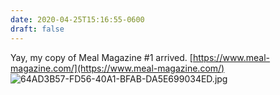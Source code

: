 ```yaml
---
date: 2020-04-25T15:16:55-0600
draft: false
---
```




Yay, my copy of Meal Magazine #1 arrived. [https://www.meal-magazine.com/](https://www.meal-magazine.com/) ![64AD3B57-FD56-40A1-BFAB-DA5E699034ED.jpg](https://ianwhitney.micro.blog/uploads/2020/f19d3399b9.jpg)



